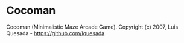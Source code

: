 Cocoman
=======


Cocoman (Minimalistic Maze Arcade Game).
Copyright (c) 2007, Luis Quesada - https://github.com/lquesada

